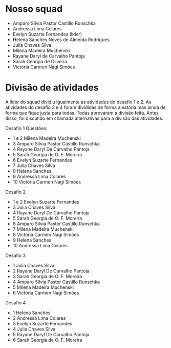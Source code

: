 # Nosso squad

- Amparo Silvia Pastor Castillo Runschka
- Andressa Lima Colares
- Evelyn Suzarte Fernandes (líder)
- Helena Sanches Neves de Almeida Rodrigues
- Julia Chaves Silva
- Milena Madeira Muchenski
- Rayane Daryl de Carvalho Pantoja
- Sarah Georgia de Oliveira
- Victória Carmen Nagi Simões


# Divisão de atividades 

A líder do squad dividiu igualmente as atividades do desafio 1 e 2. As atividades do desafio 3 e 4 foram divididas de forma aleatória mas ainda de forma que fique justa para todas. Todas aprovaram a divisão feita. Antes disso, foi discutido em chamada alternativas para a divisão das atividades.

Desafio 1
Questões:
- 1 e 2 Milena Madeira Muchenski 
- 3 Amparo Silvia Pastor Castillo Runschka
- 4 Rayane Daryl De Carvalho Pantoja 
- 5 Sarah Georgia de O. F. Moreira 
- 6 Evelyn Suzarte Fernandes 
- 7 Julia Chaves Silva 
- 8 Helena Sanches
- 9 Andressa Lima Colares 
- 10 Victória Carmen Nagi Simões 

Desafio 2
- 1 e 2 Evelyn Suzarte Fernandes 
- 3 Julia Chaves Silva 
- 4 Rayane Daryl De Carvalho Pantoja 
- 5 Sarah Georgia de O. F. Moreira 
- 6 Amparo Silvia Pastor Castillo Runschka
- 7 Milena Madeira Muchenski
- 8 Victória Carmen Nagi Simões 
- 9 Helena Sanches
- 10 Andressa Lima Colares 

Desafio 3
- 1 Julia Chaves Silva 
- 2 Rayane Daryl De Carvalho Pantoja 
- 3 Sarah Georgia de O. F. Moreira 
- 4 Amparo Silvia Pastor Castillo Runschka 
- 5 Milena Madeira Muchenski
- 6 Victória Carmen Nagi Simões 

Desafio 4
- 1 Helena Sanches
- 2 Andressa Lima Colares 
- 3 Evelyn Suzarte Fernandes 
- 4 Julia Chaves Silva 
- 5 Rayane Daryl De Carvalho Pantoja 
- 6 Sarah Georgia de O. F. Moreira
